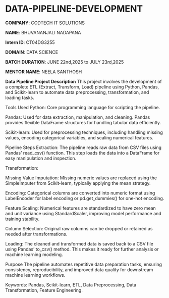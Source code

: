 # DATA-PIPELINE-DEVELOPMENT

**COMPANY**: CODTECH IT SOLUTIONS

**NAME**:   BHUVANANJALI NADAPANA

**Intern ID**:  CT04DG3255

**DOMAIN**:  DATA SCIENCE

**BATCH DURATION**: JUNE 22nd,2025 to JULY 23rd,2025

**MENTOR NAME**: NEELA SANTHOSH

**Data Pipeline Project Description**
This project involves the development of a complete ETL (Extract, Transform, Load) pipeline using Python, Pandas, and Scikit-learn to automate data preprocessing, transformation, and loading tasks.

Tools Used
Python: Core programming language for scripting the pipeline.

Pandas: Used for data extraction, manipulation, and cleaning. Pandas provides flexible DataFrame structures for handling tabular data efficiently.

Scikit-learn: Used for preprocessing techniques, including handling missing values, encoding categorical variables, and scaling numerical features.

Pipeline Steps
Extraction:
The pipeline reads raw data from CSV files using Pandas’ read_csv() function. This step loads the data into a DataFrame for easy manipulation and inspection.

Transformation:

Missing Value Imputation: Missing numeric values are replaced using the SimpleImputer from Scikit-learn, typically applying the mean strategy.

Encoding: Categorical columns are converted into numeric format using LabelEncoder for label encoding or pd.get_dummies() for one-hot encoding.

Feature Scaling: Numerical features are standardized to have zero mean and unit variance using StandardScaler, improving model performance and training stability.

Column Selection: Original raw columns can be dropped or retained as needed after transformations.

Loading:
The cleaned and transformed data is saved back to a CSV file using Pandas’ to_csv() method. This makes it ready for further analysis or machine learning modeling.

Purpose
The pipeline automates repetitive data preparation tasks, ensuring consistency, reproducibility, and improved data quality for downstream machine learning workflows.

Keywords: Pandas, Scikit-learn, ETL, Data Preprocessing, Data Transformation, Feature Engineering.
